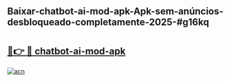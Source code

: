 ## Baixar-chatbot-ai-mod-apk-Apk-sem-anúncios-desbloqueado-completamente-2025-#g16kq

# <h2><a href="https://ainizakaria.my?title=chatbot-ai-mod-apk&ref=20M">🔗👉 🔴 chatbot-ai-mod-apk</a></h2>

[![acn](https://github.com/user-attachments/assets/0f9c940e-d8b0-45ae-aac7-cd30a18b3e1c)](https://ainizakaria.my?title=chatbot-ai-mod-apk&ref=20M)

